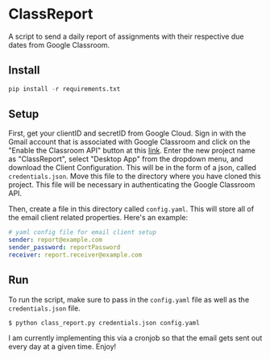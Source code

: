 # ClassReport
A script to send a daily report of assignments with their respective due dates from Google Classroom.

## Install
```python
pip install -r requirements.txt
```

## Setup
First, get your clientID and secretID from Google Cloud. Sign in with the Gmail account that is associated with Google Classroom and click on the "Enable the Classroom API" button at this [link](https://developers.google.com/classroom/quickstart/python). Enter the new project name as "ClassReport", select "Desktop App" from the dropdown menu, and download the Client Configuration. This will be in the form of a json, called `credentials.json`. Move this file to the directory where you have cloned this project. This file will be necessary in authenticating the Google Classroom API. 

Then, create a file in this directory called `config.yaml`. This will store all of the email client related properties. Here's an example:
```yaml
# yaml config file for email client setup
sender: report@example.com
sender_password: reportPassword
receiver: report.receiver@example.com
```

## Run
To run the script, make sure to pass in the `config.yaml` file as well as the `credentials.json` file. 
```shell
$ python class_report.py credentials.json config.yaml
```
I am currently implementing this via a cronjob so that the email gets sent out every day at a given time. Enjoy!

